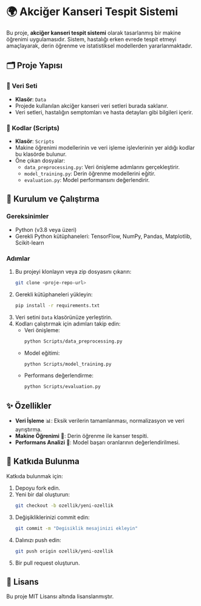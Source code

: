 # 🌍 Akciğer Kanseri Tespit Sistemi

Bu proje, **akciğer kanseri tespit sistemi** olarak tasarlanmış bir makine öğrenimi uygulamasıdır. Sistem, hastalığı erken evrede tespit etmeyi amaçlayarak, derin öğrenme ve istatistiksel modellerden yararlanmaktadır.

## 🗂 Proje Yapısı

### 🔧 Veri Seti
- **Klasör**: `Data`
- Projede kullanılan akciğer kanseri veri setleri burada saklanır. 
- Veri setleri, hastalığın semptomları ve hasta detayları gibi bilgileri içerir.

### 🔧 Kodlar (Scripts)
- **Klasör**: `Scripts`
- Makine öğrenimi modellerinin ve veri işleme işlevlerinin yer aldığı kodlar bu klasörde bulunur.
- Öne çıkan dosyalar:
  - `data_preprocessing.py`: Veri önişleme adımlarını gerçekleştirir.
  - `model_training.py`: Derin öğrenme modellerini eğitir.
  - `evaluation.py`: Model performansını değerlendirir.

## 🚀 Kurulum ve Çalıştırma

### Gereksinimler
- Python (v3.8 veya üzeri)
- Gerekli Python kütüphaneleri: TensorFlow, NumPy, Pandas, Matplotlib, Scikit-learn

### Adımlar
1. Bu projeyi klonlayın veya zip dosyasını çıkarın:
   ```bash
   git clone <proje-repo-url>
   ```
2. Gerekli kütüphaneleri yükleyin:
   ```bash
   pip install -r requirements.txt
   ```
3. Veri setini `Data` klasörünüze yerleştirin.
4. Kodları çalıştırmak için adımları takip edin:
   - Veri önişleme:
     ```bash
     python Scripts/data_preprocessing.py
     ```
   - Model eğitimi:
     ```bash
     python Scripts/model_training.py
     ```
   - Performans değerlendirme:
     ```bash
     python Scripts/evaluation.py
     ```

## ✨ Özellikler
- **Veri İşleme** 📊: Eksik verilerin tamamlanması, normalizasyon ve veri ayrıştırma.
- **Makine Öğrenimi** 🤖: Derin öğrenme ile kanser tespiti.
- **Performans Analizi** 🔄: Model başarı oranlarının değerlendirilmesi.

## 💪 Katkıda Bulunma
Katkıda bulunmak için:
1. Depoyu fork edin.
2. Yeni bir dal oluşturun:
   ```bash
   git checkout -b ozellik/yeni-ozellik
   ```
3. Değişikliklerinizi commit edin:
   ```bash
   git commit -m "Degisiklik mesajinizi ekleyin"
   ```
4. Dalınızı push edin:
   ```bash
   git push origin ozellik/yeni-ozellik
   ```
5. Bir pull request oluşturun.

## 📓 Lisans
Bu proje MIT Lisansı altında lisanslanmıştır.


